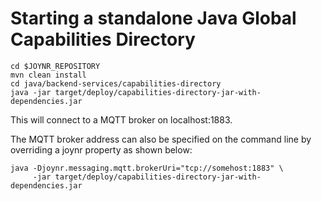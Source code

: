 # Starting a standalone Java Global Capabilities Directory

```
cd $JOYNR_REPOSITORY
mvn clean install
cd java/backend-services/capabilities-directory
java -jar target/deploy/capabilities-directory-jar-with-dependencies.jar
```

This will connect to a MQTT broker on localhost:1883.

The MQTT broker address can also be specified on the command
line by overriding a joynr property as shown below:

```
java -Djoynr.messaging.mqtt.brokerUri="tcp://somehost:1883" \
     -jar target/deploy/capabilities-directory-jar-with-dependencies.jar
```
